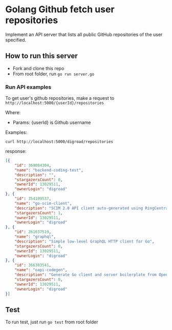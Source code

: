 # Golang Github fetch user repositories

Implement an API server that lists all public GitHub repositories of the user specified.

## How to run this server

* Fork and clone this repo
* From root folder, run ```go run server.go```

### Run API examples

To get user's github repositories, make a request to ```http://localhost:5000/{userId}/repositories```

Where:
    
* Params: {userId} is Github username

Examples:

```batch
curl http://localhost:5000/digroad/repositories
```

response:

```json
[{
	"id": 369084304,
	"name": "backend-coding-test",
	"description": "",
	"stargazersCount": 0,
	"ownerId": 13029511,
	"ownerLogin": "digroad"
}, {
	"id": 354199537,
	"name": "go-scim-client",
	"description": "SCIM 2.0 API client auto-generated using RingCentral SCIM OpenAPI / Swagger 2.0 specification.",
	"stargazersCount": 1,
	"ownerId": 13029511,
	"ownerLogin": "digroad"
}, {
	"id": 261637519,
	"name": "graphql",
	"description": "Simple low-level GraphQL HTTP client for Go",
	"stargazersCount": 0,
	"ownerId": 13029511,
	"ownerLogin": "digroad"
}, {
	"id": 366303541,
	"name": "oapi-codegen",
	"description": "Generate Go client and server boilerplate from OpenAPI 3 specifications",
	"stargazersCount": 0,
	"ownerId": 13029511,
	"ownerLogin": "digroad"
}]
```
## Test

To run test, just run ```go test``` from root folder
